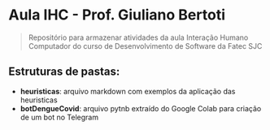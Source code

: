 # Aula IHC - Prof. Giuliano Bertoti

> Repositório para armazenar atividades da aula Interação Humano Computador do curso de Desenvolvimento de Software da Fatec SJC

## Estruturas de pastas:
- **heuristicas**: arquivo markdown com exemplos da aplicação das heuristicas
- **botDengueCovid**: arquivo pytnb extraído do Google Colab para criação de um bot no Telegram 